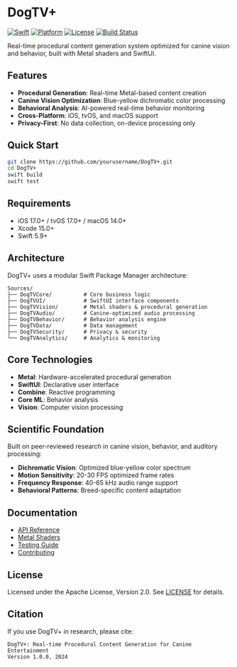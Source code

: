 # DogTV+

[![Swift](https://img.shields.io/badge/Swift-5.9-orange.svg)](https://swift.org)
[![Platform](https://img.shields.io/badge/Platform-tvOS%2017%20%7C%20iOS%2017-lightgrey.svg)](https://developer.apple.com/)
[![License](https://img.shields.io/badge/License-Apache%202.0-blue.svg)](LICENSE)
[![Build Status](https://img.shields.io/badge/Build-Passing-brightgreen.svg)](https://github.com/yourusername/DogTV+)

Real-time procedural content generation system optimized for canine vision and behavior, built with Metal shaders and SwiftUI.

## Features

- **Procedural Generation**: Real-time Metal-based content creation
- **Canine Vision Optimization**: Blue-yellow dichromatic color processing
- **Behavioral Analysis**: AI-powered real-time behavior monitoring
- **Cross-Platform**: iOS, tvOS, and macOS support
- **Privacy-First**: No data collection, on-device processing only

## Quick Start

```bash
git clone https://github.com/yourusername/DogTV+.git
cd DogTV+
swift build
swift test
```

## Requirements

- iOS 17.0+ / tvOS 17.0+ / macOS 14.0+
- Xcode 15.0+
- Swift 5.9+

## Architecture

DogTV+ uses a modular Swift Package Manager architecture:

```
Sources/
├── DogTVCore/          # Core business logic
├── DogTVUI/            # SwiftUI interface components
├── DogTVVision/        # Metal shaders & procedural generation
├── DogTVAudio/         # Canine-optimized audio processing
├── DogTVBehavior/      # Behavior analysis engine
├── DogTVData/          # Data management
├── DogTVSecurity/      # Privacy & security
└── DogTVAnalytics/     # Analytics & monitoring
```

## Core Technologies

- **Metal**: Hardware-accelerated procedural generation
- **SwiftUI**: Declarative user interface
- **Combine**: Reactive programming
- **Core ML**: Behavior analysis
- **Vision**: Computer vision processing

## Scientific Foundation

Built on peer-reviewed research in canine vision, behavior, and auditory processing:

- **Dichromatic Vision**: Optimized blue-yellow color spectrum
- **Motion Sensitivity**: 20-30 FPS optimized frame rates
- **Frequency Response**: 40-65 kHz audio range support
- **Behavioral Patterns**: Breed-specific content adaptation

## Documentation

- [API Reference](docs/API.md)
- [Metal Shaders](docs/SHADERS.md)
- [Testing Guide](docs/TESTING.md)
- [Contributing](CONTRIBUTING.md)

## License

Licensed under the Apache License, Version 2.0. See [LICENSE](LICENSE) for details.

## Citation

If you use DogTV+ in research, please cite:
```
DogTV+: Real-time Procedural Content Generation for Canine Entertainment
Version 1.0.0, 2024
```